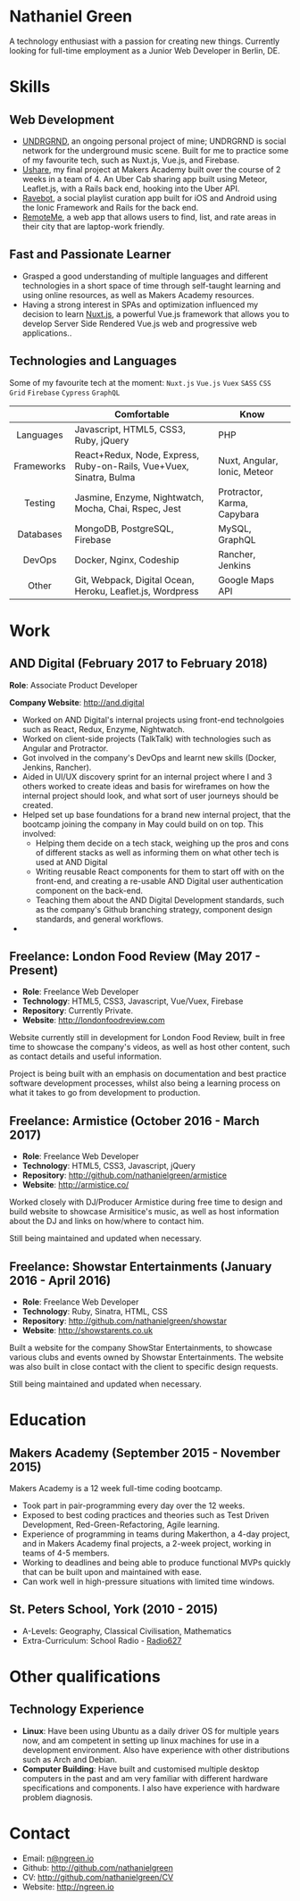 # Nathaniel Green

A technology enthusiast with a passion for creating new things. Currently 
looking for full-time employment as a Junior Web Developer in Berlin,
DE.

# Skills

## Web Development

- [UNDRGRND](https://github.com/nathanielgreen/UNDRGRND), an ongoing personal
  project of mine; UNDRGRND is social network for the underground music scene.
  Built for me to practice some of my favourite tech, such as Nuxt.js, Vue.js,
  and Firebase.
- [Ushare](https://github.com/nathanielgreen/Ushare), my final project at
  Makers Academy built over the course of 2 weeks in a team of 4. An Uber Cab
  sharing app built using Meteor, Leaflet.js, with a Rails back end, hooking
  into the Uber API.
- [Ravebot](https://github.com/nathanielgreen/ravebot), a social playlist curation
  app built for iOS and Android using the Ionic Framework and Rails for the
  back end.
- [RemoteMe](https://github.com/nathanielgreen/remoteme), a web app that allows
  users to find, list, and rate areas in their city that are laptop-work
  friendly.

## Fast and Passionate Learner

- Grasped a good understanding of multiple languages and different technologies in a short space of time
  through self-taught learning and using online resources, as well as Makers
  Academy resources.
- Having a strong interest in SPAs and optimization influenced my decision
  to learn [Nuxt.js](https://nuxtjs.org/), a powerful Vue.js framework that
  allows you to develop Server Side Rendered Vue.js web and progressive web
  applications..

## Technologies and Languages

Some of my favourite tech at the moment:
`Nuxt.js` `Vue.js` `Vuex` `SASS` `CSS Grid` `Firebase` `Cypress` `GraphQL` 

|            | Comfortable                                                         | Know                           |
|:----------:| ------------------------------------------------------------------- | ------------------------------ |
| Languages  | Javascript, HTML5, CSS3, Ruby, jQuery                               | PHP                            |
| Frameworks | React+Redux, Node, Express, Ruby-on-Rails, Vue+Vuex, Sinatra, Bulma | Nuxt, Angular, Ionic, Meteor   |
| Testing    | Jasmine, Enzyme, Nightwatch, Mocha, Chai, Rspec, Jest               | Protractor, Karma, Capybara    |
| Databases  | MongoDB, PostgreSQL, Firebase                                       | MySQL, GraphQL                 |
| DevOps     | Docker, Nginx, Codeship                                             | Rancher, Jenkins               |
| Other      | Git, Webpack, Digital Ocean, Heroku, Leaflet.js, Wordpress          | Google Maps API                |

# Work 

## AND Digital (February 2017 to February 2018)

**Role**: Associate Product Developer

**Company Website**: http://and.digital
 
- Worked on AND Digital's internal projects using front-end technolgoies such as
  React, Redux, Enzyme, Nightwatch.
- Worked on client-side projects (TalkTalk) with technologies such as Angular and
  Protractor.
- Got involved in the company's DevOps and learnt new skills (Docker, Jenkins,
  Rancher).
- Aided in UI/UX discovery sprint for an internal project where I and 3 others
  worked to create ideas and basis for wireframes on how the internal project 
  should look, and what sort of user journeys should be created.
- Helped set up base foundations for a brand new internal project, that the
  bootcamp joining the company in May could build on on top. This involved:
  - Helping them decide on a tech stack, weighing up the pros and cons of
    different stacks as well as informing them on what other tech is used at
    AND Digital
  - Writing reusable React components for them to start off with on the
    front-end, and creating a re-usable AND Digital user authentication component
    on the back-end.
  - Teaching them about the AND Digital Development standards, such as the
    company's Github branching strategy, component design standards, and general
    workflows.
- 

## Freelance: London Food Review (May 2017 - Present)

- **Role**: Freelance Web Developer
- **Technology**: HTML5, CSS3, Javascript, Vue/Vuex, Firebase
- **Repository**: Currently Private.
- **Website**: http://londonfoodreview.com

Website currently still in development for London Food Review, built in free
time to showcase the company's videos, as well as host other content, such as 
contact details and useful information.

Project is being built with an
emphasis on documentation and best practice software development processes,
whilst also being a learning process on what it takes to go from
development to production.

## Freelance: Armistice (October 2016 - March 2017) 

- **Role**: Freelance Web Developer
- **Technology**: HTML5, CSS3, Javascript, jQuery
- **Repository**: http://github.com/nathanielgreen/armistice
- **Website**: http://armistice.co/

Worked closely with DJ/Producer Armistice during free time to design and build
website to showcase Armisitice's music, as well as host information about the DJ
and links on how/where to contact him.

Still being maintained and updated when necessary.

## Freelance: Showstar Entertainments (January 2016 - April 2016)

- **Role**: Freelance Web Developer
- **Technology**: Ruby, Sinatra, HTML, CSS
- **Repository**: http://github.com/nathanielgreen/showstar
- **Website**: http://showstarents.co.uk

Built a website for the company ShowStar Entertainments, to showcase various
clubs and events owned by Showstar Entertainments. The website was also built in
close contact with the client to specific design requests.

Still being maintained and updated when necessary.

# Education

## Makers Academy (September 2015 - November 2015)

Makers Academy is a 12 week full-time coding bootcamp.

- Took part in pair-programming every day over the 12 weeks.
- Exposed to best coding practices and theories such as Test Driven Development,
  Red-Green-Refactoring, Agile learning.
- Experience of programming in teams during Makerthon, a 4-day project, and in
  Makers Academy final projects, a 2-week project, working in teams of 4-5
  members.
- Working to deadlines and being able to produce functional MVPs quickly that
  can be built upon and maintained with ease.
- Can work well in high-pressure situations with limited time windows.
 
## St. Peters School, York (2010 - 2015)

- A-Levels: Geography, Classical Civilisation, Mathematics
- Extra-Curriculum: School Radio -
  [Radio627](https://apps.stpetersyork.org.uk/radio/)

# Other qualifications

## Technology Experience

- **Linux**: Have been using Ubuntu as a daily driver OS for multiple years now, and am
  competent in setting up linux machines for use in a development environment.
  Also have experience with other distributions such as Arch and Debian.
- **Computer Building**: Have built and customised multiple desktop computers in
  the past and am very familiar with different hardware specifications and
  components. I also have experience with hardware problem diagnosis.

# Contact

- Email: n@ngreen.io
- Github: http://github.com/nathanielgreen
- CV: http://github.com/nathanielgreen/CV
- Website: http://ngreen.io
